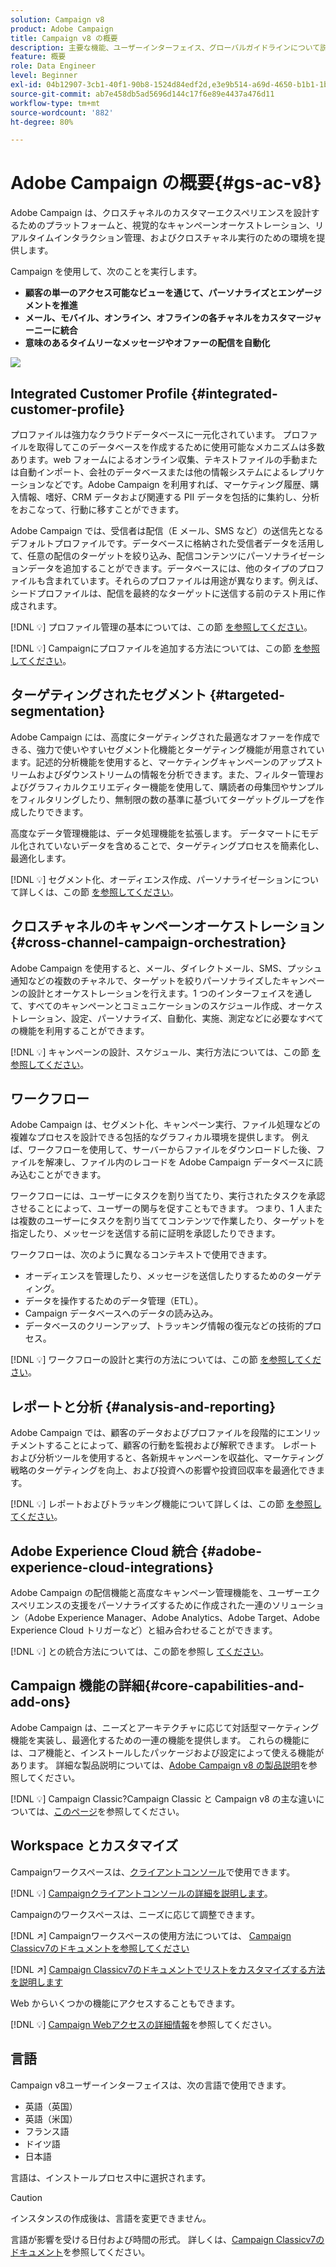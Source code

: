```yaml
---
solution: Campaign v8
product: Adobe Campaign
title: Campaign v8 の概要
description: 主要な機能、ユーザーインターフェイス、グローバルガイドラインについて説明します。
feature: 概要
role: Data Engineer
level: Beginner
exl-id: 04b12907-3cb1-40f1-90b8-1524d84edf2d,e3e9b514-a69d-4650-b1b1-1b76b4f3d63f
source-git-commit: ab7e458db5ad5696d144c17f6e89e4437a476d11
workflow-type: tm+mt
source-wordcount: '882'
ht-degree: 80%

---
```


# Adobe Campaign の概要{#gs-ac-v8}

Adobe Campaign は、クロスチャネルのカスタマーエクスペリエンスを設計するためのプラットフォームと、視覚的なキャンペーンオーケストレーション、リアルタイムインタラクション管理、およびクロスチャネル実行のための環境を提供します。

Campaign を使用して、次のことを実行します。

* **顧客の単一のアクセス可能なビューを通じて、パーソナライズとエンゲージメントを推進**
* **メール、モバイル、オンライン、オフラインの各チャネルをカスタマージャーニーに統合**
* **意味のあるタイムリーなメッセージやオファーの配信を自動化**

![](assets/ac-capabilities.png)

## Integrated Customer Profile {#integrated-customer-profile}

プロファイルは強力なクラウドデータベースに一元化されています。 プロファイルを取得してこのデータベースを作成するために使用可能なメカニズムは多数あります。web フォームによるオンライン収集、テキストファイルの手動または自動インポート、会社のデータベースまたは他の情報システムによるレプリケーションなどです。Adobe Campaign を利用すれば、マーケティング履歴、購入情報、嗜好、CRM データおよび関連する PII データを包括的に集約し、分析をおこなって、行動に移すことができます。

Adobe Campaign では、受信者は配信（E メール、SMS など）の送信先となるデフォルトプロファイルです。データベースに格納された受信者データを活用して、任意の配信のターゲットを絞り込み、配信コンテンツにパーソナライゼーションデータを追加することができます。データベースには、他のタイプのプロファイルも含まれています。それらのプロファイルは用途が異なります。例えば、シードプロファイルは、配信を最終的なターゲットに送信する前のテスト用に作成されます。

[!DNL :bulb:] プロファイル管理の基本については、この節 [を参照してください](audiences.md)。

[!DNL :bulb:] Campaignにプロファイルを追加する方法については、この節 [を参照してください](import.md)。

## ターゲティングされたセグメント {#targeted-segmentation}

Adobe Campaign には、高度にターゲティングされた最適なオファーを作成できる、強力で使いやすいセグメント化機能とターゲティング機能が用意されています。記述的分析機能を使用すると、マーケティングキャンペーンのアップストリームおよびダウンストリームの情報を分析できます。また、フィルター管理およびグラフィカルクエリエディター機能を使用して、購読者の母集団やサンプルをフィルタリングしたり、無制限の数の基準に基づいてターゲットグループを作成したりできます。

高度なデータ管理機能は、データ処理機能を拡張します。 データマートにモデル化されていないデータを含めることで、ターゲティングプロセスを簡素化し、最適化します。

[!DNL :bulb:] セグメント化、オーディエンス作成、パーソナライゼーションについて詳しくは、この節 [を参照してください](audiences.md)。

## クロスチャネルのキャンペーンオーケストレーション {#cross-channel-campaign-orchestration}

Adobe Campaign を使用すると、メール、ダイレクトメール、SMS、プッシュ通知などの複数のチャネルで、ターゲットを絞りパーソナライズしたキャンペーンの設計とオーケストレーションを行えます。1 つのインターフェイスを通して、すべてのキャンペーンとコミュニケーションのスケジュール作成、オーケストレーション、設定、パーソナライズ、自動化、実施、測定などに必要なすべての機能を利用することができます。

[!DNL :bulb:] キャンペーンの設計、スケジュール、実行方法については、この節 [を参照してください](campaigns.md)。

## ワークフロー

Adobe Campaign は、セグメント化、キャンペーン実行、ファイル処理などの複雑なプロセスを設計できる包括的なグラフィカル環境を提供します。 例えば、ワークフローを使用して、サーバーからファイルをダウンロードした後、ファイルを解凍し、ファイル内のレコードを Adobe Campaign データベースに読み込むことができます。

ワークフローには、ユーザーにタスクを割り当てたり、実行されたタスクを承認させることによって、ユーザーの関与を促すこともできます。 つまり、1 人または複数のユーザーにタスクを割り当ててコンテンツで作業したり、ターゲットを指定したり、メッセージを送信する前に証明を承認したりできます。

ワークフローは、次のように異なるコンテキストで使用できます。

* オーディエンスを管理したり、メッセージを送信したりするためのターゲティング。
* データを操作するためのデータ管理（ETL）。
* Campaign データベースへのデータの読み込み。
* データベースのクリーンアップ、トラッキング情報の復元などの技術的プロセス。

[!DNL :bulb:] ワークフローの設計と実行の方法については、この節 [を参照してください](../config/workflows.md)。

## レポートと分析 {#analysis-and-reporting}

Adobe Campaign では、顧客のデータおよびプロファイルを段階的にエンリッチメントすることによって、顧客の行動を監視および解釈できます。 レポートおよび分析ツールを使用すると、各新規キャンペーンを収益化、マーケティング戦略のターゲティングを向上、および投資への影響や投資回収率を最適化できます。

[!DNL :bulb:] レポートおよびトラッキング機能について詳しくは、この節 [を参照してください](reporting.md)。

## Adobe Experience Cloud 統合 {#adobe-experience-cloud-integrations}

Adobe Campaign の配信機能と高度なキャンペーン管理機能を、ユーザーエクスペリエンスの支援をパーソナライズするために作成された一連のソリューション（Adobe Experience Manager、Adobe Analytics、Adobe Target、Adobe Experience Cloud トリガーなど）と組み合わせることができます。

[!DNL :bulb:] との統合方法については、この節を参照し [てください](../connect/integration.md)。

## Campaign 機能の詳細{#core-capabilities-and-add-ons}

Adobe Campaign は、ニーズとアーキテクチャに応じて対話型マーケティング機能を実装し、最適化するための一連の機能を提供します。 これらの機能には、コア機能と、インストールしたパッケージおよび設定によって使える機能があります。 詳細な製品説明については、[Adobe Campaign v8 の製品説明](https://helpx.adobe.com/jp/legal/product-descriptions/adobe-campaign-classic---product-description.html)を参照してください。

[!DNL :bulb:] Campaign Classic?Campaign Classic と Campaign v8 の主な違いについては、[このページ](capability-matrix.md)を参照してください。

## Workspace とカスタマイズ

Campaignワークスペースは、[クライアントコンソール](../dev/general-architecture.md)で使用できます。

[!DNL :bulb:] [Campaignクライアントコンソールの詳細を説明します](../start/connect.md)。

Campaignのワークスペースは、ニーズに応じて調整できます。

[!DNL :arrow_upper_right:]  Campaignワークスペースの使用方法については、 [Campaign Classicv7のドキュメントを参照してください](https://experienceleague.adobe.com/docs/campaign-classic/using/getting-started/starting-with-adobe-campaign/campaign-workspace/adobe-campaign-workspace.html?lang=ja)

[!DNL :arrow_upper_right:]   [Campaign Classicv7のドキュメントでリストをカスタマイズする方法を説明します](https://experienceleague.adobe.com/docs/campaign-classic/using/getting-started/starting-with-adobe-campaign/campaign-workspace/adobe-campaign-ui-lists.html?lang=ja)

Web からいくつかの機能にアクセスすることもできます。

[!DNL :bulb:] [Campaign Webアクセスの詳細情報](../start/connect.md#web-access)を参照してください。


## 言語

Campaign v8ユーザーインターフェイスは、次の言語で使用できます。

* 英語（英国）
* 英語（米国）
* フランス語
* ドイツ語
* 日本語

言語は、インストールプロセス中に選択されます。

>[!CAUTION]
>
>インスタンスの作成後は、言語を変更できません。

言語が影響を受ける日付および時間の形式。 詳しくは、[Campaign Classicv7のドキュメント](https://experienceleague.adobe.com/docs/campaign-classic/using/getting-started/starting-with-adobe-campaign/campaign-workspace/adobe-campaign-workspace.html?lang=en#date-and-time)を参照してください。

